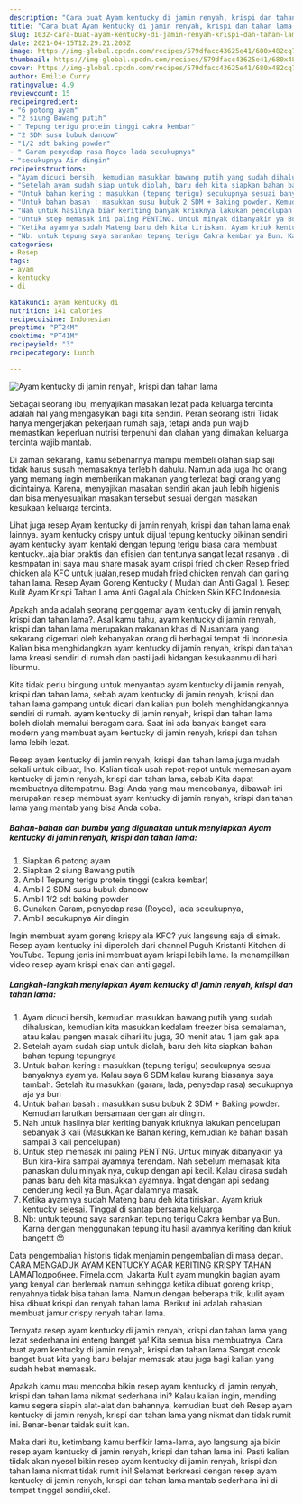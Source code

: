 ```yaml
---
description: "Cara buat Ayam kentucky di jamin renyah, krispi dan tahan lama yang enak dan Mudah Dibuat"
title: "Cara buat Ayam kentucky di jamin renyah, krispi dan tahan lama yang enak dan Mudah Dibuat"
slug: 1032-cara-buat-ayam-kentucky-di-jamin-renyah-krispi-dan-tahan-lama-yang-enak-dan-mudah-dibuat
date: 2021-04-15T12:29:21.205Z
image: https://img-global.cpcdn.com/recipes/579dfacc43625e41/680x482cq70/ayam-kentucky-di-jamin-renyah-krispi-dan-tahan-lama-foto-resep-utama.jpg
thumbnail: https://img-global.cpcdn.com/recipes/579dfacc43625e41/680x482cq70/ayam-kentucky-di-jamin-renyah-krispi-dan-tahan-lama-foto-resep-utama.jpg
cover: https://img-global.cpcdn.com/recipes/579dfacc43625e41/680x482cq70/ayam-kentucky-di-jamin-renyah-krispi-dan-tahan-lama-foto-resep-utama.jpg
author: Emilie Curry
ratingvalue: 4.9
reviewcount: 15
recipeingredient:
- "6 potong ayam"
- "2 siung Bawang putih"
- " Tepung terigu protein tinggi cakra kembar"
- "2 SDM susu bubuk dancow"
- "1/2 sdt baking powder"
- " Garam penyedap rasa Royco lada secukupnya"
- "secukupnya Air dingin"
recipeinstructions:
- "Ayam dicuci bersih, kemudian masukkan bawang putih yang sudah dihaluskan, kemudian kita masukkan kedalam freezer bisa semalaman, atau kalau pengen masak dihari itu juga, 30 menit atau 1 jam gak apa."
- "Setelah ayam sudah siap untuk diolah, baru deh kita siapkan bahan bahan tepung tepungnya"
- "Untuk bahan kering : masukkan (tepung terigu) secukupnya sesuai banyaknya ayam ya. Kalau saya 6 SDM kalau kurang biasanya saya tambah. Setelah itu masukkan (garam, lada, penyedap rasa) secukupnya aja ya bun"
- "Untuk bahan basah : masukkan susu bubuk 2 SDM + Baking powder. Kemudian larutkan bersamaan dengan air dingin."
- "Nah untuk hasilnya biar keriting banyak kriuknya lakukan pencelupan sebanyak 3 kali (Masukkan ke Bahan kering, kemudian ke bahan basah sampai 3 kali pencelupan)"
- "Untuk step memasak ini paling PENTING. Untuk minyak dibanyakin ya Bun kira-kira sampai ayamnya terendam. Nah sebelum memasak kita panaskan dulu minyak nya, cukup dengan api kecil. Kalau dirasa sudah panas baru deh kita masukkan ayamnya. Ingat dengan api sedang cenderung kecil ya Bun. Agar dalamnya masak."
- "Ketika ayamnya sudah Mateng baru deh kita tiriskan. Ayam kriuk kentucky selesai. Tinggal di santap bersama keluarga"
- "Nb: untuk tepung saya sarankan tepung terigu Cakra kembar ya Bun. Karna dengan menggunakan tepung itu hasil ayamnya keriting dan kriuk bangettt 😍"
categories:
- Resep
tags:
- ayam
- kentucky
- di

katakunci: ayam kentucky di 
nutrition: 141 calories
recipecuisine: Indonesian
preptime: "PT24M"
cooktime: "PT41M"
recipeyield: "3"
recipecategory: Lunch

---
```



![Ayam kentucky di jamin renyah, krispi dan tahan lama](https://img-global.cpcdn.com/recipes/579dfacc43625e41/680x482cq70/ayam-kentucky-di-jamin-renyah-krispi-dan-tahan-lama-foto-resep-utama.jpg)

Sebagai seorang ibu, menyajikan masakan lezat pada keluarga tercinta adalah hal yang mengasyikan bagi kita sendiri. Peran seorang istri Tidak hanya mengerjakan pekerjaan rumah saja, tetapi anda pun wajib memastikan keperluan nutrisi terpenuhi dan olahan yang dimakan keluarga tercinta wajib mantab.

Di zaman  sekarang, kamu sebenarnya mampu membeli olahan siap saji tidak harus susah memasaknya terlebih dahulu. Namun ada juga lho orang yang memang ingin memberikan makanan yang terlezat bagi orang yang dicintainya. Karena, menyajikan masakan sendiri akan jauh lebih higienis dan bisa menyesuaikan masakan tersebut sesuai dengan masakan kesukaan keluarga tercinta. 

Lihat juga resep Ayam kentucky di jamin renyah, krispi dan tahan lama enak lainnya. ayam kentucky crispy untuk dijual tepung kentucky bikinan sendiri ayam kentucky ayam kentaki dengan tepung terigu biasa cara membuat kentucky..aja biar praktis dan efisien dan tentunya sangat lezat rasanya . di kesmpatan ini saya mau share masak ayam crispi fried chicken Resep fried chicken ala KFC untuk jualan,resep mudah fried chicken renyah dan garing tahan lama. Resep Ayam Goreng Kentucky ( Mudah dan Anti Gagal ). Resep Kulit Ayam Krispi Tahan Lama Anti Gagal ala Chicken Skin KFC Indonesia.

Apakah anda adalah seorang penggemar ayam kentucky di jamin renyah, krispi dan tahan lama?. Asal kamu tahu, ayam kentucky di jamin renyah, krispi dan tahan lama merupakan makanan khas di Nusantara yang sekarang digemari oleh kebanyakan orang di berbagai tempat di Indonesia. Kalian bisa menghidangkan ayam kentucky di jamin renyah, krispi dan tahan lama kreasi sendiri di rumah dan pasti jadi hidangan kesukaanmu di hari liburmu.

Kita tidak perlu bingung untuk menyantap ayam kentucky di jamin renyah, krispi dan tahan lama, sebab ayam kentucky di jamin renyah, krispi dan tahan lama gampang untuk dicari dan kalian pun boleh menghidangkannya sendiri di rumah. ayam kentucky di jamin renyah, krispi dan tahan lama boleh diolah memalui beragam cara. Saat ini ada banyak banget cara modern yang membuat ayam kentucky di jamin renyah, krispi dan tahan lama lebih lezat.

Resep ayam kentucky di jamin renyah, krispi dan tahan lama juga mudah sekali untuk dibuat, lho. Kalian tidak usah repot-repot untuk memesan ayam kentucky di jamin renyah, krispi dan tahan lama, sebab Kita dapat membuatnya ditempatmu. Bagi Anda yang mau mencobanya, dibawah ini merupakan resep membuat ayam kentucky di jamin renyah, krispi dan tahan lama yang mantab yang bisa Anda coba.

<!--inarticleads1-->

##### Bahan-bahan dan bumbu yang digunakan untuk menyiapkan Ayam kentucky di jamin renyah, krispi dan tahan lama:

1. Siapkan 6 potong ayam
1. Siapkan 2 siung Bawang putih
1. Ambil  Tepung terigu protein tinggi (cakra kembar)
1. Ambil 2 SDM susu bubuk dancow
1. Ambil 1/2 sdt baking powder
1. Gunakan  Garam, penyedap rasa (Royco), lada secukupnya,
1. Ambil secukupnya Air dingin


Ingin membuat ayam goreng krispy ala KFC? yuk langsung saja di simak. Resep ayam kentucky ini diperoleh dari channel Puguh Kristanti Kitchen di YouTube. Tepung jenis ini membuat ayam krispi lebih lama. Ia menampilkan video resep ayam krispi enak dan anti gagal. 

<!--inarticleads2-->

##### Langkah-langkah menyiapkan Ayam kentucky di jamin renyah, krispi dan tahan lama:

1. Ayam dicuci bersih, kemudian masukkan bawang putih yang sudah dihaluskan, kemudian kita masukkan kedalam freezer bisa semalaman, atau kalau pengen masak dihari itu juga, 30 menit atau 1 jam gak apa.
1. Setelah ayam sudah siap untuk diolah, baru deh kita siapkan bahan bahan tepung tepungnya
1. Untuk bahan kering : masukkan (tepung terigu) secukupnya sesuai banyaknya ayam ya. Kalau saya 6 SDM kalau kurang biasanya saya tambah. Setelah itu masukkan (garam, lada, penyedap rasa) secukupnya aja ya bun
1. Untuk bahan basah : masukkan susu bubuk 2 SDM + Baking powder. Kemudian larutkan bersamaan dengan air dingin.
1. Nah untuk hasilnya biar keriting banyak kriuknya lakukan pencelupan sebanyak 3 kali (Masukkan ke Bahan kering, kemudian ke bahan basah sampai 3 kali pencelupan)
1. Untuk step memasak ini paling PENTING. Untuk minyak dibanyakin ya Bun kira-kira sampai ayamnya terendam. Nah sebelum memasak kita panaskan dulu minyak nya, cukup dengan api kecil. Kalau dirasa sudah panas baru deh kita masukkan ayamnya. Ingat dengan api sedang cenderung kecil ya Bun. Agar dalamnya masak.
1. Ketika ayamnya sudah Mateng baru deh kita tiriskan. Ayam kriuk kentucky selesai. Tinggal di santap bersama keluarga
1. Nb: untuk tepung saya sarankan tepung terigu Cakra kembar ya Bun. Karna dengan menggunakan tepung itu hasil ayamnya keriting dan kriuk bangettt 😍


Data pengembalian historis tidak menjamin pengembalian di masa depan. CARA MENGADUK AYAM KENTUCKY AGAR KERITING KRISPY TAHAN LAMAПодробнее. Fimela.com, Jakarta Kulit ayam mungkin bagian ayam yang kenyal dan berlemak namun sehingga ketika dibuat goreng krispi, renyahnya tidak bisa tahan lama. Namun dengan beberapa trik, kulit ayam bisa dibuat krispi dan renyah tahan lama. Berikut ini adalah rahasian membuat jamur crispy renyah tahan lama. 

Ternyata resep ayam kentucky di jamin renyah, krispi dan tahan lama yang lezat sederhana ini enteng banget ya! Kita semua bisa membuatnya. Cara buat ayam kentucky di jamin renyah, krispi dan tahan lama Sangat cocok banget buat kita yang baru belajar memasak atau juga bagi kalian yang sudah hebat memasak.

Apakah kamu mau mencoba bikin resep ayam kentucky di jamin renyah, krispi dan tahan lama nikmat sederhana ini? Kalau kalian ingin, mending kamu segera siapin alat-alat dan bahannya, kemudian buat deh Resep ayam kentucky di jamin renyah, krispi dan tahan lama yang nikmat dan tidak rumit ini. Benar-benar taidak sulit kan. 

Maka dari itu, ketimbang kamu berfikir lama-lama, ayo langsung aja bikin resep ayam kentucky di jamin renyah, krispi dan tahan lama ini. Pasti kalian tiidak akan nyesel bikin resep ayam kentucky di jamin renyah, krispi dan tahan lama nikmat tidak rumit ini! Selamat berkreasi dengan resep ayam kentucky di jamin renyah, krispi dan tahan lama mantab sederhana ini di tempat tinggal sendiri,oke!.


